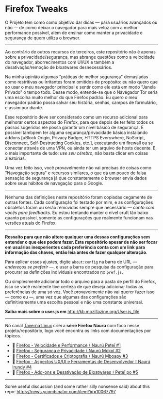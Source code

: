 # Firefox Tweaks
O Projeto tem como como objetivo dar dicas — para usuários avançados ou não — de como deixar o navegador para mais veloz com a melhor performance possível, além de ensinar como manter a privacidade e segurança de quem utiliza o browser.

---

Ao contrário de outros recursos de terceiros, este repositório não é apenas sobre a privacidade/segurança, mas abrange questões como a velocidade do navegador, aborrecimentos com UI/UX e também a desativação/remoção de bloatwares desnecessários.

Na minha opinião algumas "práticas de melhor segurança" demasiadas como restritivas ou irritantes foram omitidos de propósito: eu não quero que ao usar o meu navegador principal e sentir como ele está em modo "Janela Privado" o tempo todo. Desse modo, entende-se que o Navegador Tor seria uma escolha muito melhor do que Firefox padrão. Eu quero o meu navegador padrão possa salvar seu história, senhas, campos de formulário, e assim por diante.

Esse repositório deve ser considerado como um recurso adicional para melhorar certos aspectos do Firefox, para que depois de ter feito todos os passos sugeridos ele possa garantir um nível básico de segurança. É possível tambpem ter alguma segurança/privacidade básica instalando addons [uBlock Origin, Privacy Badger, HTTPS Everywhere, NoScript, Disconnect, Self-Destructing Cookies, etc.], executando um firewall ou se conectar através de uma VPN, ou ainda ter um arquivo de hosts decente. E, o mais importante de tudo: *use seu cérebro*, não basta clicar em coisas aleatórias.

Uma vez feito isso, você provavelmente não vai precisas de coisas como "Navegação segura" e recursos similares, o que dá um pouco de falsa sensação de segurança já que constantemente o browser envia dados sobre seus hábitos de navegação para o Google.

---

Nenhuma das definições neste repositório foram copiadas cegamente de outras fontes. Cada configuração foi testado por mim, e as configurações obsoletos foram ou serão removidas sempre que necessário — *conto com vocês para feedbacks*. Eu estou tentando manter o nível cruft tão baixo quanto possível, somente as configurações que realmente funcionam nas versões atuais do Firefox.

---

**Ressalto para que não altere qualquer uma dessas configurações sem entender o que eles podem fazer. Este repositório apesar de não ser focar em usuários inexperientes cada preferência conta com um link para informação das chaves, então leia antes de fazer qualquer alteração**.

Para aplicar esses ajustes, digite `about:config` na barra de URL — *endereços se preferir* —, e usar a barra de pesquisa da configuração para procurar as definições individuais encontrados no `pref.js`.

Ou simplesmente adicionar todo o arquivo para a pasta de perfil do Firefox, isso se você realmente tive certeza de que deseja adicionar todas as preferências de uma só vez. Você provavelmente não vai querer fazer isso — como eu —, uma vez que algumas das configurações são definitivamente uma escolha pessoal e não uma constante universal.

**Saiba mais sobre o user.js em** http://kb.mozillazine.org/User.js_file

---

No canal [Taverna Linux](https://www.youtube.com/c/TavernaLinuxBR?sub_confirmation=1) criei a **série Firefox Naurú** com foco nesse projeto/repositório, logo você encontra os links com documentações por tópicos.

* 🚀 [Firefox - Velocidade e Performance ፤ Naurú Peteĩ #1](https://medium.com/@tavernalinux/firefox-velocidade-e-performance-naur%C3%BA-pete%C4%A9-7003e9df3066)
* 🔐 [Firefox - Segurança e Privacidade ፤ Naurú Mokoĩ #2](https://medium.com/@tavernalinux/firefox-seguran%C3%A7a-e-privacidade-naur%C3%BA-moko%C4%A9-193eb7f48e)
* 🔏 [Firefox - Certificados e Criptografia ፤ Naurú Mboapy #3](https://medium.com/@tavernalinux/firefox-certificados-e-criptografia-naur%C3%BA-mboapy-d53d03b6eb85)
* 🔧 [Firefox - Aspectos UX/UI e Ferramentas de Desenvolvedor ፤ Naurú Irundy #4](https://medium.com/@tavernalinux/firefox-aspectos-ux-ui-e-ferramentas-de-desenvolvedor-naur%C3%BA-irundy-4399dd8a945b)
* 🎒 [Firefox - Add-ons e Desativação de Bloatwares ፤ Peteĩ po #5](https://medium.com/@tavernalinux/firefox-add-ons-e-desativa%C3%A7%C3%A3o-de-blotwares-pete%C4%A9-po-5936ff14d8a2)

---

Some useful discussion (and some rather silly nonsense said) about this repo: https://news.ycombinator.com/item?id=10067797

